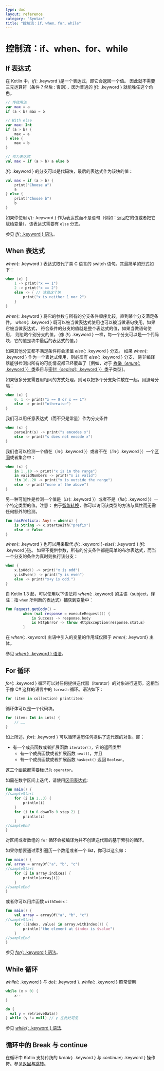 ```yaml
---
type: doc
layout: reference
category: "Syntax"
title: "控制流：if、when、for、while"
---
```


# 控制流：if、when、for、while

## If 表达式

在 Kotlin 中，*if*{: .keyword }是一个表达式，即它会返回一个值。
因此就不需要三元运算符（条件 ? 然后 : 否则），因为普通的 *if*{: .keyword } 就能胜任这个角色。

<div class="sample" markdown="1" theme="idea" data-highlight-only>

```kotlin
// 传统用法
var max = a 
if (a < b) max = b

// With else 
var max: Int
if (a > b) {
    max = a
} else {
    max = b
}
 
// 作为表达式
val max = if (a > b) a else b
```

</div>

*if*{: .keyword } 的分支可以是代码块，最后的表达式作为该块的值：

<div class="sample" markdown="1" theme="idea" data-highlight-only>

```kotlin
val max = if (a > b) {
    print("Choose a")
    a
} else {
    print("Choose b")
    b
}
```

</div>

如果你使用 *if*{: .keyword } 作为表达式而不是语句（例如：返回它的值或者<!--
-->把它赋给变量），该表达式需要有 `else` 分支。

参见 [*if*{: .keyword } 语法](grammar.html#ifExpression)。

## When 表达式

*when*{: .keyword } 表达式取代了类 C 语言的 switch 语句。其最简单的形式如下：

<div class="sample" markdown="1" theme="idea" data-highlight-only>

```kotlin
when (x) {
    1 -> print("x == 1")
    2 -> print("x == 2")
    else -> { // 注意这个块
        print("x is neither 1 nor 2")
    }
}
```

</div>

*when*{: .keyword } 将它的参数与所有的分支条件顺序比较，直到某个分支满足条件。
*when*{: .keyword } 既可以被当做表达式使用也可以被当做语句使用。如果它被当做表达式，
符合条件的分支的值就是整个表达式的值，如果当做语句使用，
则忽略个别分支的值。（像 *if*{: .keyword } 一样，每一个分支可以是一个代码块，它的值<!--
-->是块中最后的表达式的值。）

如果其他分支都不满足条件将会求值 *else*{: .keyword } 分支。
如果 *when*{: .keyword } 作为一个表达式使用，则必须有 *else*{: .keyword } 分支，
除非编译器能够检测出所有的可能情况都已经覆盖了［例如，对于 [枚举（*enum*{: .keyword }）类](enum-classes.html)条目与[密封（*sealed*{: .keyword }）类](sealed-classes.html)子类型］。

如果很多分支需要用相同的方式处理，则可以把多个分支条件放在一起，用逗号分隔：

<div class="sample" markdown="1" theme="idea" data-highlight-only>

```kotlin
when (x) {
    0, 1 -> print("x == 0 or x == 1")
    else -> print("otherwise")
}
```

</div>

我们可以用任意表达式（而不只是常量）作为分支条件

<div class="sample" markdown="1" theme="idea" data-highlight-only>

```kotlin
when (x) {
    parseInt(s) -> print("s encodes x")
    else -> print("s does not encode x")
}
```

</div>

我们也可以检测一个值在（*in*{: .keyword }）或者不在（*!in*{: .keyword }）一个[区间](ranges.html)或者集合中：

<div class="sample" markdown="1" theme="idea" data-highlight-only>

```kotlin
when (x) {
    in 1..10 -> print("x is in the range")
    in validNumbers -> print("x is valid")
    !in 10..20 -> print("x is outside the range")
    else -> print("none of the above")
}
```

</div>

另一种可能性是检测一个值是（*is*{: .keyword }）或者不是（*!is*{: .keyword }）一个特定类型的值。注意：
由于[智能转换](typecasts.html#智能转换)，你可以访问该类型的方法与属性而无需<!--
-->任何额外的检测。

<div class="sample" markdown="1" theme="idea" data-highlight-only>

```kotlin
fun hasPrefix(x: Any) = when(x) {
    is String -> x.startsWith("prefix")
    else -> false
}
```

</div>

*when*{: .keyword } 也可以用来取代 *if*{: .keyword }-*else*{: .keyword } *if*{: .keyword }链。
如果不提供参数，所有的分支条件都是简单的布尔表达式，而当一个分支的条件为真时则执行该分支：

<div class="sample" markdown="1" theme="idea" data-highlight-only>

```kotlin
when {
    x.isOdd() -> print("x is odd")
    y.isEven() -> print("y is even")
    else -> print("x+y is odd.")
}
```

</div>

自 Kotlin 1.3 起，可以使用以下语法将 *when*{: .keyword} 的主语（subject，译注：指 `when` 所判断的表达式）捕获到变量中：

<div class="sample" markdown="1" theme="idea" data-highlight-only>

```kotlin
fun Request.getBody() =
        when (val response = executeRequest()) {
            is Success -> response.body
            is HttpError -> throw HttpException(response.status)
        }
```

</div>

在 *when*{: .keyword} 主语中引入的变量的作用域仅限于 *when*{: .keyword} 主体。

参见 [*when*{: .keyword } 语法](grammar.html#whenExpression)。


## For 循环

*for*{: .keyword } 循环可以对任何提供迭代器（iterator）的对象进行遍历，这相当<!--
-->于像 C# 这样的语言中的 `foreach` 循环。语法如下：

<div class="sample" markdown="1" theme="idea" data-highlight-only>

```kotlin
for (item in collection) print(item)
```

</div>

循环体可以是一个代码块。

<div class="sample" markdown="1" theme="idea" data-highlight-only>

```kotlin
for (item: Int in ints) {
    // ……
}
```

</div>

如上所述，*for*{: .keyword } 可以循环遍历任何提供了迭代器的对象。即：

* 有一个成员函数或者扩展函数 `iterator()`，它的返回类型
  * 有一个成员函数或者扩展函数 `next()`，并且
  * 有一个成员函数或者扩展函数 `hasNext()` 返回 `Boolean`。

这三个函数都需要标记为 `operator`。

如需在数字区间上迭代，请使用[区间表达式](ranges.html):

<div class="sample" markdown="1" theme="idea">

```kotlin
fun main() {
//sampleStart
    for (i in 1..3) {
        println(i)
    }
    for (i in 6 downTo 0 step 2) {
        println(i)
    }
//sampleEnd
}
```

</div>

对区间或者数组的 `for` 循环会被编译为并不创建迭代器的基于索引的循环。

如果你想要通过索引遍历一个数组或者一个 list，你可以这么做：

<div class="sample" markdown="1" theme="idea">

```kotlin
fun main() {
val array = arrayOf("a", "b", "c")
//sampleStart
    for (i in array.indices) {
        println(array[i])
    }
//sampleEnd
}
```

</div>

或者你可以用库函数 `withIndex`：

<div class="sample" markdown="1" theme="idea">

```kotlin
fun main() {
    val array = arrayOf("a", "b", "c")
//sampleStart
    for ((index, value) in array.withIndex()) {
        println("the element at $index is $value")
    }
//sampleEnd
}
```

</div>

参见 [*for*{: .keyword } 语法](grammar.html#forStatement)。

## While 循环

*while*{: .keyword } 与 *do*{: .keyword }..*while*{: .keyword } 照常使用

<div class="sample" markdown="1" theme="idea" data-highlight-only>

```kotlin
while (x > 0) {
    x--
}

do {
  val y = retrieveData()
} while (y != null) // y 在此处可见
```

</div>

参见 [*while*{: .keyword } 语法](grammar.html#whileStatement).

## 循环中的 Break 与 continue

在循环中 Kotlin 支持传统的 *break*{: .keyword } 与 *continue*{: .keyword } 操作符。参见[返回与跳转](returns.html)。
